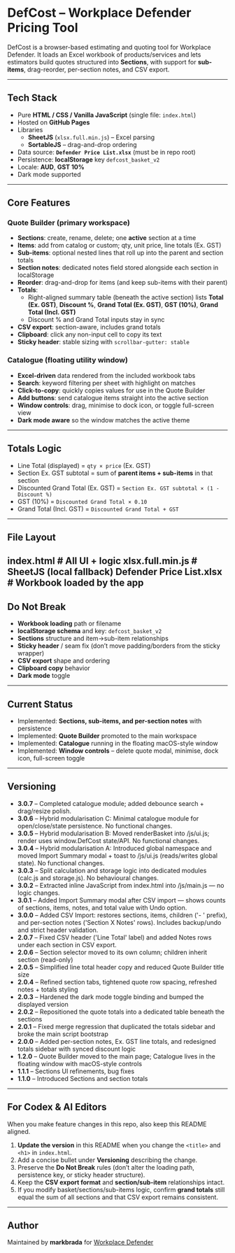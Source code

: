 # DefCost – Workplace Defender Pricing Tool

DefCost is a browser-based estimating and quoting tool for Workplace Defender.
It loads an Excel workbook of products/services and lets estimators build quotes structured into **Sections**, with support for **sub-items**, drag-reorder, per-section notes, and CSV export.

---

## Tech Stack

- Pure **HTML / CSS / Vanilla JavaScript** (single file: `index.html`)
- Hosted on **GitHub Pages**
- Libraries
  - **SheetJS** (`xlsx.full.min.js`) – Excel parsing
  - **SortableJS** – drag-and-drop ordering
- Data source: **`Defender Price List.xlsx`** (must be in repo root)
- Persistence: **localStorage** key `defcost_basket_v2`
- Locale: **AUD**, **GST 10%**
- Dark mode supported

---

## Core Features

### Quote Builder (primary workspace)

- **Sections**: create, rename, delete; one **active** section at a time
- **Items**: add from catalog or custom; qty, unit price, line totals (Ex. GST)
- **Sub-items**: optional nested lines that roll up into the parent and section totals
- **Section notes**: dedicated notes field stored alongside each section in localStorage
- **Reorder**: drag-and-drop for items (and keep sub-items with their parent)
- **Totals**:
  - Right-aligned summary table (beneath the active section) lists **Total (Ex. GST)**, **Discount %**, **Grand Total (Ex. GST)**, **GST (10%)**, **Grand Total (Incl. GST)**
  - Discount % and Grand Total inputs stay in sync
- **CSV export**: section-aware, includes grand totals
- **Clipboard**: click any non-input cell to copy its text
- **Sticky header**: stable sizing with `scrollbar-gutter: stable`

### Catalogue (floating utility window)
- **Excel-driven** data rendered from the included workbook tabs
- **Search**: keyword filtering per sheet with highlight on matches
- **Click-to-copy**: quickly copies values for use in the Quote Builder
- **Add buttons**: send catalogue items straight into the active section
- **Window controls**: drag, minimise to dock icon, or toggle full-screen view
- **Dark mode aware** so the window matches the active theme

---

## Totals Logic

- Line Total (displayed) = `qty × price` (Ex. GST)
- Section Ex. GST subtotal = sum of **parent items + sub-items** in that section
- Discounted Grand Total (Ex. GST) = `Section Ex. GST subtotal × (1 - Discount %)`
- GST (10%) = `Discounted Grand Total × 0.10`
- Grand Total (Incl. GST) = `Discounted Grand Total + GST`

---

## File Layout
index.html                 # All UI + logic
xlsx.full.min.js           # SheetJS (local fallback)
Defender Price List.xlsx   # Workbook loaded by the app
---

## Do Not Break

- **Workbook loading** path or filename
- **localStorage schema** and key: `defcost_basket_v2`
- **Sections** structure and item→sub-item relationships
- **Sticky header** / seam fix (don’t move padding/borders from the sticky wrapper)
- **CSV export** shape and ordering
- **Clipboard copy** behavior
- **Dark mode** toggle

---

## Current Status

- Implemented: **Sections, sub-items, and per-section notes** with persistence
- Implemented: **Quote Builder** promoted to the main workspace
- Implemented: **Catalogue** running in the floating macOS-style window
- Implemented: **Window controls** – delete quote modal, minimise, dock icon, full-screen toggle

---

## Versioning

- **3.0.7** – Completed catalogue module; added debounce search + drag/resize polish.
- **3.0.6** – Hybrid modularisation C: Minimal catalogue module for open/close/state persistence. No functional changes.
- **3.0.5** – Hybrid modularisation B: Moved renderBasket into /js/ui.js; render uses window.DefCost state/API. No functional changes.
- **3.0.4** – Hybrid modularisation A: Introduced global namespace and moved Import Summary modal + toast to /js/ui.js (reads/writes global state). No functional changes.
- **3.0.3** – Split calculation and storage logic into dedicated modules (calc.js and storage.js). No behavioural changes.
- **3.0.2** – Extracted inline JavaScript from index.html into /js/main.js — no logic changes.
- **3.0.1** – Added Import Summary modal after CSV import — shows counts of sections, items, notes, and total value with Undo option.
- **3.0.0** – Added CSV Import: restores sections, items, children ('- ' prefix), and per-section notes ('Section X Notes' rows). Includes backup/undo and strict header validation.
- **2.0.7** – Fixed CSV header ('Line Total' label) and added Notes rows under each section in CSV export.
- **2.0.6** – Section selector moved to its own column; children inherit section (read-only)
- **2.0.5** – Simplified line total header copy and reduced Quote Builder title size
- **2.0.4** – Refined section tabs, tightened quote row spacing, refreshed notes + totals styling
- **2.0.3** – Hardened the dark mode toggle binding and bumped the displayed version
- **2.0.2** – Repositioned the quote totals into a dedicated table beneath the sections
- **2.0.1** – Fixed merge regression that duplicated the totals sidebar and broke the main script bootstrap
- **2.0.0** – Added per-section notes, Ex. GST line totals, and redesigned totals sidebar with synced discount logic
- **1.2.0** – Quote Builder moved to the main page; Catalogue lives in the floating window with macOS-style controls
- **1.1.1** – Sections UI refinements, bug fixes
- **1.1.0** – Introduced Sections and section totals

---

## For Codex & AI Editors

When you make feature changes in this repo, also keep this README aligned.

1. **Update the version** in this README when you change the `<title>` and `<h1>` in `index.html`.
2. Add a concise bullet under **Versioning** describing the change.
3. Preserve the **Do Not Break** rules (don’t alter the loading path, persistence key, or sticky header structure).
4. Keep the **CSV export format** and **section/sub-item** relationships intact.
5. If you modify basket/sections/sub-items logic, confirm **grand totals** still equal the sum of all sections and that CSV export remains consistent.

---

## Author

Maintained by **markbrada** for [Workplace Defender](https://workplacedefender.com.au)

